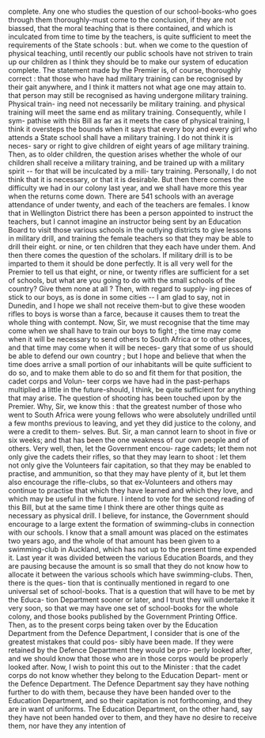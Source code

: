 complete. Any one who studies the question of our school-books-who goes through them thoroughly-must come to the conclusion, if they are not biassed, that the moral teaching that is there contained, and which is inculcated from time to time by the teachers, is quite sufficient to meet the requirements of the State schools : but. when we come to the question of physical teaching, until recently our public schools have not striven to train up our children as I think they should be to make our system of education complete. The statement made by the Premier is, of course, thoroughly correct : that those who have had military training can be recognised by their gait anywhere, and I think it matters not what age one may attain to. that person may still be recognised as having undergone military training. Physical train- ing need not necessarily be military training. and physical training will meet the same end as military training. Consequently, while I sym- pathise with this Bill as far as it meets the case of physical training, I think it oversteps the bounds when it says that every boy and every girl who attends a State school shall have a military training. I do not think it is neces- sary or right to give children of eight years of age military training. Then, as to older children, the question arises whether the whole of our children shall receive a military training, and be trained up with a military spirit -- for that will be inculcated by a mili- tary training. Personally, I do not think that it is necessary, or that it is desirable. But then there comes the difficulty we had in our colony last year, and we shall have more this year when the returns come down. There are 541 schools with an average attendance of under twenty, and each of the teachers are females. I know that in Wellington District there has been a person appointed to instruct the teachers, but I cannot imagine an instructor being sent by an Education Board to visit those various schools in the outlying districts to give lessons in military drill, and training the female teachers so that they may be able to drill their eight. or nine, or ten children that they each have under them. And then there comes the question of the scholars. If military drill is to be imparted to them it should be done perfectly. It is all very well for the Premier to tell us that eight, or nine, or twenty rifles are sufficient for a set of schools, but what are you going to do with the small schools of the country? Give them none at all ? Then, with regard to supply- ing pieces of stick to our boys, as is done in some cities -- I am glad to say, not in Dunedin, and I hope we shall not receive them-but to give these wooden rifles to boys is worse than a farce, because it causes them to treat the whole thing with contempt. Now, Sir, we must recognise that the time may come when we shall have to train our boys to fight ; the time may come when it will be necessary to send others to South Africa or to other places, and that time may come when it will be neces- gary that some of us should be able to defend our own country ; but I hope and believe that when the time does arrive a small portion of our inhabitants will be quite sufficient to do so, and to make them able to do so and fit them for that position, the cadet corps and Volun- teer corps we have had in the past-perhaps multiplied a little in the future-should, I think, be quite sufficient for anything that may arise. The question of shooting has been touched upon by the Premier. Why, Sir, we know this : that the greatest number of those who went to South Africa were young fellows who were absolutely undrilled until a few months previous to leaving, and yet they did justice to the colony, and were a credit to them- selves. But. Sir, a man cannot learn to shoot in five or six weeks; and that has been the one weakness of our own people and of others. Very well, then, let the Government encou- rage cadets; let them not only give the cadets their rifles, so that they may learn to shoot : let them not only give the Volunteers fair capitation, so that they may be enabled to practise, and ammunition, so that they may have plenty of it, but let them also encourage the rifle-clubs, so that ex-Volunteers and others may continue to practise that which they have learned and which they love, and which may be useful in the future. I intend to vote for the second reading of this Bill, but at the same time I think there are other things quite as necessary as physical drill. I believe, for instance, the Government should encourage to a large extent the formation of swimming-clubs in connection with our schools. I know that a small amount was placed on the estimates two years ago, and the whole of that amount has been given to a swimming-club in Auckland, which has not up to the present time expended it. Last year it was divided between the various Education Boards, and they are pausing because the amount is so small that they do not know how to allocate it between the various schools which have swimming-clubs. Then, there is the ques- tion that is continually mentioned in regard to one universal set of school-books. That is a question that will have to be met by the Educa- tion Department sooner or later, and I trust they will undertake it very soon, so that we may have one set of school-books for the whole colony, and those books published by the Government Printing Office. Then, as to the present corps being taken over by the Education Department from the Defence Department, I consider that is one of the greatest mistakes that could pos- sibly have been made. If they were retained by the Defence Department they would be pro- perly looked after, and we should know that those who are in those corps would be properly looked after. Now, I wish to point this out to the Minister : that the cadet corps do not know whether they belong to the Education Depart- ment or the Defence Department. The Defence Department say they have nothing further to do with them, because they have been handed over to the Education Department, and so their capitation is not forthcoming, and they are in want of uniforms. The Education Department, on the other hand, say they have not been handed over to them, and they have no desire to receive them, nor have they any intention of 